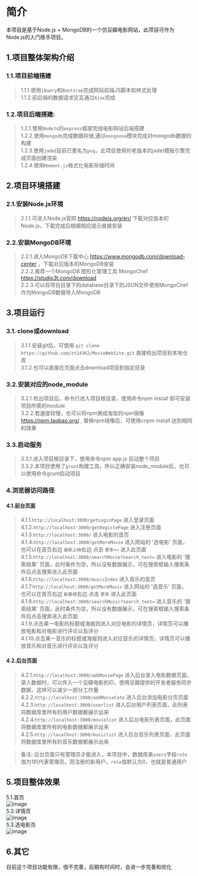 # 简介
本项目是基于Node.js + MongoDB的一个仿豆瓣电影网站，此项目可作为Node.js的入门练手项目。

## 1.项目整体架构介绍

### 1.1.项目前端搭建
>1.1.1.使用`jQuery`和`Bootsrap`完成网站前端JS脚本和样式处理 <br>
>1.1.2.前后端的数据请求交互通过`Ajax`完成

### 1.2.项目后端搭建:
>1.2.1.使用`NodeJs`的`express`框架完成电影网站后端搭建 <br> 
>1.2.2.使用`mongodb`完成数据存储,通过`mongoose`模块完成对mongodb数据的构建 <br>
>1.2.3.使用`jade`(目前已更名为`pug`，此项目使用的老版本的jade)模板引擎完成页面创建渲染 <br>
>1.2.4.使用`Moment.js`格式化电影存储时间

## 2.项目环境搭建

### 2.1.安装Node.js环境
>2.1.1.可进入Node.js官网 https://nodejs.org/en/ 下载对应版本的Node.js，下载完成后根据相应提示直接安装 <br>
   
### 2.2.安装MongoDB环境
>2.2.1.进入MongoDB下载中心 https://www.mongodb.com/download-center ，下载对应版本的MongoDB安装 <br>
>2.2.2.推荐一个MongoDB 图形化管理工具 MongoChef https://studio3t.com/download <br>
>2.2.3.可以将项目目录下的database目录下的JSON文件使用MongoChef 作为MongoDB数据导入MongoDB 

## 3.项目运行

### 3.1. clone或download
>3.1.1.安装git后，可使用 `git clone https://github.com/zt14362/MovieWebSite.git` 直接检出项目到本地仓库 <br>
>3.1.2.也可以直接在页面点击download项目到指定目录

### 3.2.安装对应的node_module
>3.2.1.检出项目后，命令行进入项目根目录，使用命令npm install 即可安装项目所需的module <br>
>3.2.2.若速度较慢，也可以将npm换成淘宝的npm镜像 https://npm.taobao.org/ , 替换npm镜像后，可使用cnpm install 达到相同的效果
 
### 3.3.启动服务
>3.3.1.进入项目根目录下，使用命令npm app.js 启动整个项目 <br>
>3.3.2.本项目使用了`grunt`构建工具，所以正确安装node_module后，也可以使用命令grunt启动项目
   
### 4.浏览器访问路径

#### 4.1.前台页面
>4.1.1.`http://localhost:3000/getLoginPage` 进入登录页面 <br>
>4.1.2.`http://localhost:3000/getRegistePage` 进入注册页面 <br>
>4.1.3.`http://localhost:3000/` 进入电影的首页 <br>
>4.1.4.`http://localhost:3000/getMoreMovie` 进入网站的 '选电影' 页面，也可以在首页右边 `最新上映`右边 点击 `更多>>` 进入此页面 <br>
>4.1.5.`http://localhost:3000/searchMovie?search_text=` 进入电影的 '搜索结果' 页面，此时条件为空，所以没有数据展示，可在搜索框输入搜索条件后点击搜索进入此页面 <br>
>4.1.6.`http://localhost:3000/musciIndex`  进入音乐的首页 <br>
>4.1.7.`http://localhost:3000/getMoreMusic` 进入网站的 '选音乐' 页面， 也可以在首页右边 `新歌榜`右边 点击 `更多` 进入此页面 <br>
>4.1.8.`http://localhost:3000/searchMusic?search_text=` 进入音乐的 '搜索结果' 页面，此时条件为空，所以没有数据展示，可在搜索框输入搜索条件后点击搜索进入此页面 <br>
>4.1.9.点击某一电影的标题或海报则进入对应电影的详情页，详情页可以播放电影和对电影进行评论以及评分 <br>
>4.1.10.点击某一音乐的标题或海报则进入对应音乐的详情页，详情页可以播放音乐和对音乐进行评论以及评分

#### 4.2.后台页面
>4.2.1.`http://localhost:3000/addMoviePage` 进入后台录入电影数据页面，录入数据时，可以传入一个豆瓣电影的ID，使用豆瓣提供的开发者服务同步数据，这样可以减少一部分工作量 <br>
>4.2.2.`http://localhost:3000/addMovieCate` 进入后台添加电影分页页面 <br>
>4.2.3.`http://localhost:3000/userlist` 进入后台用户列表页面，此列表将数据库里所有的用户数据都展示出来 <br>
>4.2.4.`http://localhost:3000/movielist` 进入后台电影列表页面，此页面将数据库里所有的电影数据都展示出来 <br>
>4.2.5.`http://localhost:3000/musiclist` 进入后台音乐列表页面，此页面将数据库里所有的音乐数据都展示出来 

> 备注: 后台页面只有管理员才能进入，本项目中，数据库表`users`字段`role` 值为1的代表管理员。而注册的新用户，`role`值默认为0，也就是普通用户

## 5.项目整体效果
   5.1.首页 <br>
   ![image](https://github.com/zt14362/MovieWebSite/raw/master/example/movieIndex.png) <br>
   5.2.详情页 <br>
   ![image](https://github.com/zt14362/MovieWebSite/raw/master/example/movieDetail.png) <br>
   5.3.选电影页 <br>
   ![image](https://github.com/zt14362/MovieWebSite/raw/master/example/MoreMovie.png)
 
## 6.其它
目前这个项目功能有限，很不完善，后期有时间时，会进一步完善和优化
